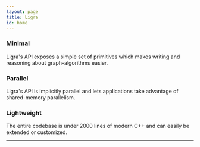 ```yaml
---
layout: page
title: Ligra 
id: home
---
```


<section class="light home-section">
  <div class="marketing-row">
    <div class="marketing-col">
      <h3>Minimal</h3>
      <p>
      Ligra's API exposes a simple set of primitives
      which makes writing and reasoning about graph-algorithms easier.
      </p>
    </div>
    <div class="marketing-col">
      <h3>Parallel</h3>
      <p>
        Ligra's API is implicitly parallel and lets applications 
        take advantage of shared-memory parallelism.
      </p>
    </div>
    <div class="marketing-col">
      <h3>Lightweight</h3>
      <p>
      The entire codebase is under 2000 lines of modern C++ and can easily 
      be extended or customized. 
      </p>
    </div>
  </div>
</section>

<hr class="home-divider" />
</section>
